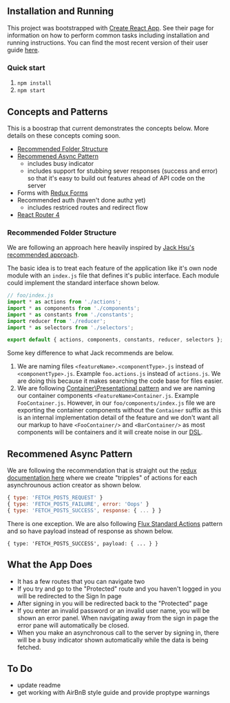 ## Installation and Running
This project was bootstrapped with [Create React App](https://github.com/facebookincubator/create-react-app). See their page for information on how to perform common tasks including installation and running instructions. You can find the most recent version of their user guide [here](https://github.com/facebookincubator/create-react-app/blob/master/packages/react-scripts/template/README.md).

### Quick start
1. `npm install`
2. `npm start`

## Concepts and Patterns
This is a boostrap that current demonstrates the concepts below. More details on these concepts coming soon.
- [Recommended Folder Structure](#recommended-folder-structure)
- [Recommened Async Pattern](#recommened-async-pattern)
  - includes busy indicator
  - includes support for stubbing sever responses (success and error) so that it's easy to build out features ahead of API code on the server
- Forms with [Redux Forms](https://redux-form.com/)
- Recommended auth (haven't done authz yet)
  - includes restriced routes and redirect flow
- [React Router 4](https://reacttraining.com/react-router/)

### Recommended Folder Structure
We are following an approach here heavily inspired by [Jack Hsu's recommended approach](https://jaysoo.ca/2016/02/28/organizing-redux-application/).

The basic idea is to treat each feature of the application like it's own node module with an `index.js` file that defines it's public interface. Each module could implement the standard interface shown below.

```javascript
// foo/index.js
import * as actions from './actions';
import * as components from './components';
import * as constants from './constants';
import reducer from './reducer';
import * as selectors from './selectors';

export default { actions, components, constants, reducer, selectors };
```

Some key difference to what Jack recommends are below.
1. We are naming files `<featureName>.<componentType>.js` instead of `<componentType>.js`. Example `foo.actions.js` instead of `actions.js`. We are doing this because it makes searching the code base for files easier.
2. We are following [Container\Presentational pattern](https://medium.com/@dan_abramov/smart-and-dumb-components-7ca2f9a7c7d0) and we are naming our container components `<FeatureName>Container.js`. Example `FooContainer.js`. However, in our `foo/components/index.js` file we are exporting the container components without the `Container` suffix as this is an internal implementation detail of the feature and we don't want all our markup to have `<FooContainer/>` and `<BarContainer/>` as most components will be containers and it will create noise in our [DSL](https://en.wikipedia.org/wiki/Domain-specific_language). 

## Recommened Async Pattern
We are following the recommendation that is straight out the [redux documentation here](http://redux.js.org/docs/advanced/AsyncActions.html) where we create "tripples" of actions for each asynchrounous action creator as shown below.

```javascript
{ type: 'FETCH_POSTS_REQUEST' }
{ type: 'FETCH_POSTS_FAILURE', error: 'Oops' }
{ type: 'FETCH_POSTS_SUCCESS', response: { ... } }
```

There is one exception. We are also following [Flux Standard Actions](https://github.com/acdlite/flux-standard-action) pattern and so have payload instead of response as shown below.

```
{ type: 'FETCH_POSTS_SUCCESS', payload: { ... } }
```

## What the App Does
- It has a few routes that you can navigate two
- If you try and go to the "Protected" route and you haven't logged in you will be redirected to the Sign In page
- After signing in you will be redirected back to the "Protected" page
- If you enter an invalid password or an invalid user name, you will be shown an error panel. When navigating away from the sign in page the error pane will automatically be closed.
- When you make an asynchronous call to the server by signing in, there will be a busy indicator shown automatically while the data is being fetched.

## To Do
- update readme
- get working with AirBnB style guide and provide proptype warnings
